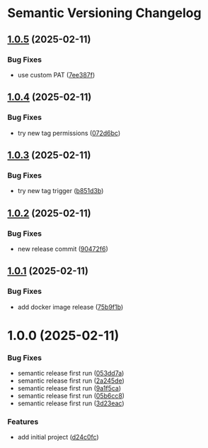 # Semantic Versioning Changelog

## [1.0.5](https://github.com/TsonasIoannis/go-personal-finance-tracker/compare/v1.0.4...v1.0.5) (2025-02-11)


### Bug Fixes

* use custom PAT ([7ee387f](https://github.com/TsonasIoannis/go-personal-finance-tracker/commit/7ee387ff96d25dfe81cdd50a2f48a1ba801c3883))

## [1.0.4](https://github.com/TsonasIoannis/go-personal-finance-tracker/compare/v1.0.3...v1.0.4) (2025-02-11)


### Bug Fixes

* try new tag permissions ([072d6bc](https://github.com/TsonasIoannis/go-personal-finance-tracker/commit/072d6bc041d108634ee256fd53054ade6fbf8ff7))

## [1.0.3](https://github.com/TsonasIoannis/go-personal-finance-tracker/compare/v1.0.2...v1.0.3) (2025-02-11)


### Bug Fixes

* try new tag trigger ([b851d3b](https://github.com/TsonasIoannis/go-personal-finance-tracker/commit/b851d3bc154a2a4466b9ffc8160a40f3524d19f4))

## [1.0.2](https://github.com/TsonasIoannis/go-personal-finance-tracker/compare/v1.0.1...v1.0.2) (2025-02-11)


### Bug Fixes

* new release commit ([90472f6](https://github.com/TsonasIoannis/go-personal-finance-tracker/commit/90472f6749bfc13a27f161438cc69452c14209c0))

## [1.0.1](https://github.com/TsonasIoannis/go-personal-finance-tracker/compare/v1.0.0...v1.0.1) (2025-02-11)


### Bug Fixes

* add docker image release ([75b9f1b](https://github.com/TsonasIoannis/go-personal-finance-tracker/commit/75b9f1b9b8ba3e79ec9052b975fa37c09f069174))

# 1.0.0 (2025-02-11)


### Bug Fixes

* semantic release first run ([053dd7a](https://github.com/TsonasIoannis/go-personal-finance-tracker/commit/053dd7ac5572da7741b6716a526eaae2345819ac))
* semantic release first run ([2a245de](https://github.com/TsonasIoannis/go-personal-finance-tracker/commit/2a245dee3f640c33f39c6bb6cf0b5f3aa09438a0))
* semantic release first run ([9a1f5ca](https://github.com/TsonasIoannis/go-personal-finance-tracker/commit/9a1f5ca60a306da4706e4f9dd56d52562f8b436c))
* semantic release first run ([05b6cc8](https://github.com/TsonasIoannis/go-personal-finance-tracker/commit/05b6cc8fa1bd9bc2288e95287aabdff72027b96d))
* semantic release first run ([3d23eac](https://github.com/TsonasIoannis/go-personal-finance-tracker/commit/3d23eaca2c9ee88bd0643bd7446345bf6f04b86c))


### Features

* add initial project ([d24c0fc](https://github.com/TsonasIoannis/go-personal-finance-tracker/commit/d24c0fc6f1e76ce528663acad0b50a550b92c1e1))
